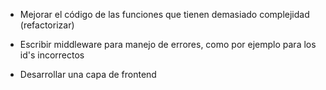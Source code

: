 + Mejorar el código de las funciones que tienen demasiado complejidad (refactorizar)

+ Escribir middleware para manejo de errores, como por ejemplo para los id's incorrectos

+ Desarrollar una capa de frontend